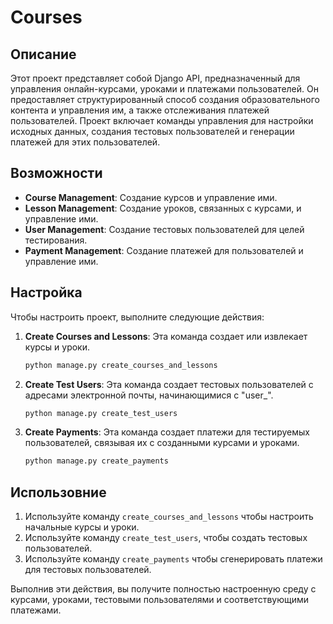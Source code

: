 # Courses

## Описание

Этот проект представляет собой Django API, предназначенный для управления онлайн-курсами, уроками и платежами пользователей. Он предоставляет структурированный способ создания образовательного контента и управления им, а также отслеживания платежей пользователей. Проект включает команды управления для настройки исходных данных, создания тестовых пользователей и генерации платежей для этих пользователей.

## Возможности

- **Course Management**: Создание курсов и управление ими.
- **Lesson Management**: Создание уроков, связанных с курсами, и управление ими.
- **User Management**: Создание тестовых пользователей для целей тестирования.
- **Payment Management**: Создание платежей для пользователей и управление ими.

## Настройка

Чтобы настроить проект, выполните следующие действия:

1. **Create Courses and Lessons**: Эта команда создает или извлекает курсы и уроки.

    ```bash
    python manage.py create_courses_and_lessons
    ```

2. **Create Test Users**: Эта команда создает тестовых пользователей с адресами электронной почты, начинающимися с "user_".

    ```bash
    python manage.py create_test_users
    ```

3. **Create Payments**: Эта команда создает платежи для тестируемых пользователей, связывая их с созданными курсами и уроками.

    ```bash
    python manage.py create_payments
    ```

## Использовние

1. Используйте команду `create_courses_and_lessons` чтобы настроить начальные курсы и уроки.
2. Используйте команду `create_test_users`, чтобы создать тестовых пользователей.
3. Используйте команду `create_payments` чтобы сгенерировать платежи для тестовых пользователей.

Выполнив эти действия, вы получите полностью настроенную среду с курсами, уроками, тестовыми пользователями и соответствующими платежами.